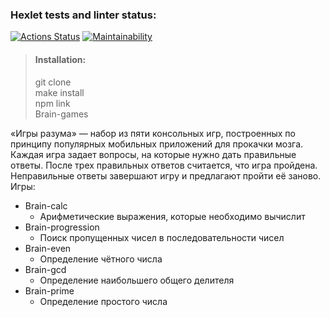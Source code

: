 ### Hexlet tests and linter status:

[![Actions Status](https://github.com/VBuzorina/frontend-project-44/actions/workflows/hexlet-check.yml/badge.svg)](https://github.com/VBuzorina/frontend-project-44/actions)
[![Maintainability](https://api.codeclimate.com/v1/badges/5ff3b2fb9d338da6a964/maintainability)](https://codeclimate.com/github/VBuzorina/frontend-project-44/maintainability)

> #### Installation:
> git clone  
> make install  
> npm link  
> Brain-games

«Игры разума» — набор из пяти консольных игр, построенных по принципу популярных мобильных приложений для прокачки мозга. Каждая игра задает вопросы, на которые нужно дать правильные ответы. После трех правильных ответов считается, что игра пройдена. Неправильные ответы завершают игру и предлагают пройти её заново. Игры:

<ul>
  <li>Brain-calc
    <ul>
      <li>Арифметические выражения, которые необходимо вычислит</li>
    </ul>
  </li>
  <li>Brain-progression
    <ul>
      <li>Поиск пропущенных чисел в последовательности чисел</li>
    </ul>
  </li>
  <li>Brain-even
    <ul>
      <li>Определение чётного числа</li>
    </ul>
  </li>
  <li>Brain-gcd
    <ul>
      <li>Определение наибольшего общего делителя</li>
    </ul>
  </li>
  <li>Brain-prime
    <ul>
      <li>Определение простого числа</li>
    </ul>
  </li>
</ul>